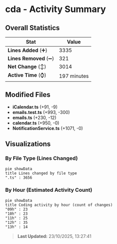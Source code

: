 # cda - Activity Summary 

## Overall Statistics

| Stat                   | Value                                                             |
| ---------------------- | ----------------------------------------------------------------- |
| **Lines Added** (➕)   | 3335                                          |
| **Lines Removed** (➖) | 321                                        |
| **Net Change** (↕)    | 3014                |
| **Active Time** (⌚)   | 197 minutes |


## Modified Files
- **iCalendar.ts** (+91, -9)
- **emails.test.ts** (+993, -300)
- **emails.ts** (+230, -12)
- **calendar.ts** (+950, -0)
- **NotificationService.ts** (+1071, -0)

## Visualizations

### By File Type (Lines Changed)

```mermaid
pie showData
title Lines changed by file type
".ts" : 3656
```

### By Hour (Estimated Activity Count)

```mermaid
pie showData
title Coding activity by hour (count of changes)
"09h" : 23
"10h" : 23
"11h" : 25
"12h" : 35
"13h" : 14
```


> **Last Updated:** 23/10/2025, 13:27:41
